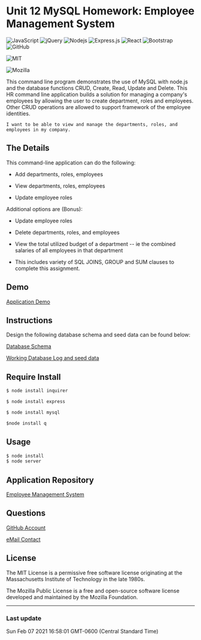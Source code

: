 # Unit 12 MySQL Homework: Employee Management System

<p>
<img alt="JavaScript" src="https://img.shields.io/badge/javascript%20-%23323330.svg?&style=for-the-badge&logo=javascript&logoColor=%23F7DF1E"/>
<img alt="jQuery" src="https://img.shields.io/badge/jquery%20-%230769AD.svg?&style=for-the-badge&logo=jquery&logoColor=white"/>
 <img alt="Nodejs" src="https://img.shields.io/badge/-Nodejs-43853d?style=flat-square&logo=Node.js&logoColor=white" />
 <img alt="Express.js" src="https://img.shields.io/badge/express.js%20-%23404d59.svg?&style=for-the-badge"/>
 <img alt="React" src="https://img.shields.io/badge/react%20-%2320232a.svg?&style=for-the-badge&logo=react&logoColor=%2361DAFB"/>
 <img alt="Bootstrap" src="https://img.shields.io/badge/bootstrap%20-%23563D7C.svg?&style=for-the-badge&logo=bootstrap&logoColor=white"/>
 <img alt="GitHub" src="https://img.shields.io/badge/github%20-%23121011.svg?&style=for-the-badge&logo=github&logoColor=white"/>
 </p>

 

![MIT](https://img.shields.io/badge/License-MIT-yellow.svg)

![Mozilla](https://img.shields.io/badge/License-MPL%202.0-brightgreen.svg)


This command line program demonstrates the use of MySQL with node.js and the database functions CRUD, Create, Read, Update and Delete.
This HR command line application builds a solution for managing a company's employees by allowing the user to create department, roles and employees.  Other CRUD operations are allowed to support framework of the employee identities. 

```
I want to be able to view and manage the departments, roles, and employees in my company.

```

 ## The Details

This command-line application can do the following:

  * Add departments, roles, employees

  * View departments, roles, employees

  * Update employee roles

Additional options are (Bonus):

  * Update employee roles

  * Delete departments, roles, and employees

  * View the total utilized budget of a department -- ie the combined salaries of all employees in that department
  
  * This includes variety of SQL JOINS, GROUP and SUM clauses to complete this assignment.

  ## Demo

  [Application Demo](Assets/Emp-Management-Demo.mp4)

## Instructions

Design the following database schema and seed data can be found below:

[Database Schema](Assets/schema-12.sql)

[Working Database Log and seed data](Assets/dbseed-12.sql)

## Require Install
```md
$ node install inquirer

$ node install express

$ node install mysql

$node install q
```

## Usage
```md
$ node install
$ node server

```


## Application Repository

[Employee Management System](https://github.com/bootcampdev/employee-management-system-12)


## Questions

[GitHub Account](https://github.com/bootcampdev)


<p><a href="mailto:kimberleyheuer@hotmail.com">eMail Contact</a></p>


## License

The MIT License is a permissive free software license originating at the Massachusetts Institute of Technology in the late 1980s.

The Mozilla Public License is a free and open-source software license developed and maintained by the Mozilla Foundation.

---
### Last update

Sun Feb 07 2021 16:58:01 GMT-0600 (Central Standard Time)

